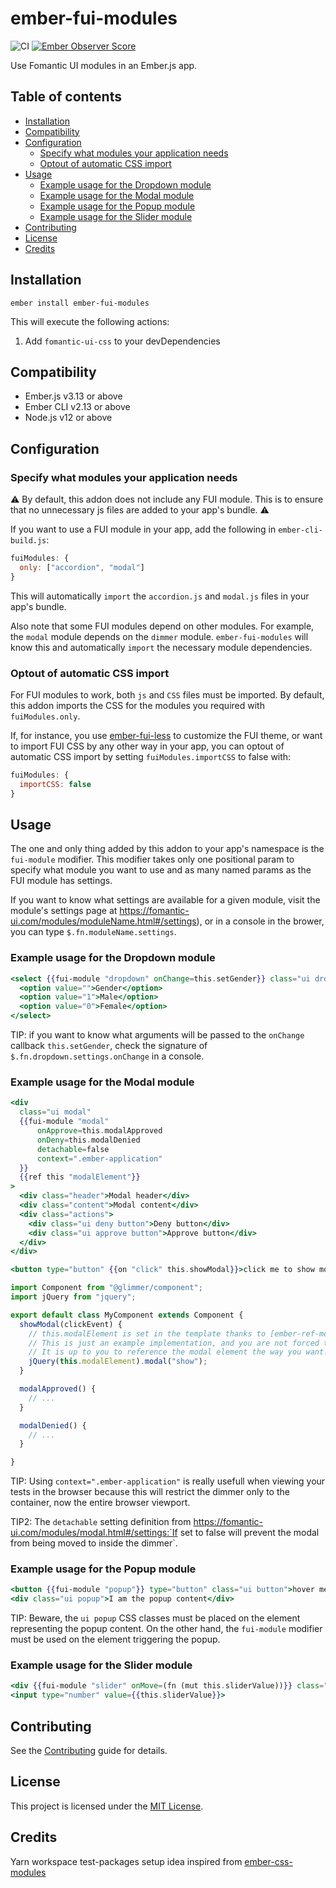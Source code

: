 <!-- omit in toc -->
# ember-fui-modules

![CI](https://github.com/bartocc/ember-fui-modules/workflows/CI/badge.svg)
[![Ember Observer Score](https://emberobserver.com/badges/ember-fui-modules.svg)](https://emberobserver.com/addons/ember-fui-modules)

Use Fomantic UI modules in an Ember.js app.

<!-- omit in toc -->
## Table of contents

- [Installation](#installation)
- [Compatibility](#compatibility)
- [Configuration](#configuration)
  - [Specify what modules your application needs](#specify-what-modules-your-application-needs)
  - [Optout of automatic CSS import](#optout-of-automatic-css-import)
- [Usage](#usage)
  - [Example usage for the Dropdown module](#example-usage-for-the-dropdown-module)
  - [Example usage for the Modal module](#example-usage-for-the-modal-module)
  - [Example usage for the Popup module](#example-usage-for-the-popup-module)
  - [Example usage for the Slider module](#example-usage-for-the-slider-module)
- [Contributing](#contributing)
- [License](#license)
- [Credits](#credits)

## Installation

```
ember install ember-fui-modules
```

This will execute the following actions:

1. Add `fomantic-ui-css` to your devDependencies

## Compatibility

* Ember.js v3.13 or above
* Ember CLI v2.13 or above
* Node.js v12 or above

## Configuration

### Specify what modules your application needs

⚠️ By default, this addon does not include any FUI module. This is to ensure that no unnecessary js files are added to your app's bundle. ⚠️

If you want to use a FUI module in your app, add the following in `ember-cli-build.js`:

```js
fuiModules: {
  only: ["accordion", "modal"]
}
```

This will automatically `import` the `accordion.js` and `modal.js` files in your app's bundle.

Also note that some FUI modules depend on other modules. For example, the `modal` module depends on the `dimmer` module.
`ember-fui-modules` will know this and automatically `import` the necessary module dependencies.

### Optout of automatic CSS import

For FUI modules to work, both `js` and `CSS` files must be imported. By default, this addon imports the CSS for the modules you required with `fuiModules.only`.

If, for instance, you use
[ember-fui-less](https://github.com/bartocc/ember-fui-less) to customize the FUI
theme, or want to import FUI CSS by any other way in your app, you can optout of automatic CSS import by setting `fuiModules.importCSS` to false with:

```js
fuiModules: {
  importCSS: false
}
```

## Usage

The one and only thing added by this addon to your app's namespace is the
`fui-module` modifier. This modifier takes only one positional param to specify
what module you want to use and as many named params as the FUI module has settings.

If you want to know what settings are available for a given module, visit the module's settings page at https://fomantic-ui.com/modules/moduleName.html#/settings), or in a console in the brower, you can type `$.fn.moduleName.settings`.

### Example usage for the Dropdown module

```hbs
<select {{fui-module "dropdown" onChange=this.setGender}} class="ui dropdown">
  <option value="">Gender</option>
  <option value="1">Male</option>
  <option value="0">Female</option>
</select>
```

TIP: if you want to know what arguments will be passed to the `onChange` callback `this.setGender`, check the signature of `$.fn.dropdown.settings.onChange` in a console.

### Example usage for the Modal module

```hbs
<div
  class="ui modal"
  {{fui-module "modal"
      onApprove=this.modalApproved
      onDeny=this.modalDenied
      detachable=false
      context=".ember-application"
  }}
  {{ref this "modalElement"}}
>
  <div class="header">Modal header</div>
  <div class="content">Modal content</div>
  <div class="actions">
    <div class="ui deny button">Deny button</div>
    <div class="ui approve button">Approve button</div>
  </div>
</div>

<button type="button" {{on "click" this.showModal}}>click me to show modal</button>
```

```js
import Component from "@glimmer/component";
import jQuery from "jquery";

export default class MyComponent extends Component {
  showModal(clickEvent) {
    // this.modalElement is set in the template thanks to [ember-ref-modifier](https://github.com/lifeart/ember-ref-modifier)
    // This is just an example implementation, and you are not forced to use ember-ref-modifier at all.
    // It is up to you to reference the modal element the way you want!
    jQuery(this.modalElement).modal("show");
  }

  modalApproved() {
    // ...
  }

  modalDenied() {
    // ...
  }

}
```

TIP: Using `context=".ember-application"` is really usefull when viewing your tests in the browser because this will restrict the dimmer only to the container, now the entire browser viewport.

TIP2: The `detachable` setting definition from https://fomantic-ui.com/modules/modal.html#/settings:`If set to false will prevent the modal from being moved to inside the dimmer`.

### Example usage for the Popup module

```hbs
<button {{fui-module "popup"}} type="button" class="ui button">hover me to see the popup</button>
<div class="ui popup">I am the popup content</div>
```

TIP: Beware, the `ui popup` CSS classes must be placed on the element representing the popup content. On the other hand, the `fui-module` modifier must be used on the element triggering the popup.

### Example usage for the Slider module

```hbs
<div {{fui-module "slider" onMove=(fn (mut this.sliderValue))}} class="ui slider" ></div>
<input type="number" value={{this.sliderValue}}>
```

## Contributing

See the [Contributing](CONTRIBUTING.md) guide for details.

## License

This project is licensed under the [MIT License](LICENSE.md).

## Credits

Yarn workspace test-packages setup idea inspired from [ember-css-modules](https://github.com/salsify/ember-css-modules)
